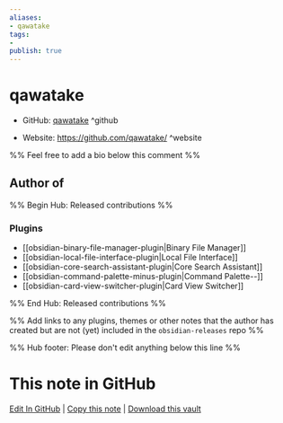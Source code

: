 ```yaml
---
aliases:
- qawatake
tags:
- 
publish: true
---
```


# qawatake

- GitHub: [qawatake](https://github.com/qawatake/) ^github
<!-- - Discord: `@` ^discord-->
- Website: <https://github.com/qawatake/> ^website
<!-- - [[Publish sites|Publish site]]: <https://> ^publish-->

%% Feel free to add a bio below this comment %%


## Author of

%% Begin Hub: Released contributions %%
### Plugins
- [[obsidian-binary-file-manager-plugin|Binary File Manager]]
- [[obsidian-local-file-interface-plugin|Local File Interface]]
- [[obsidian-core-search-assistant-plugin|Core Search Assistant]]
- [[obsidian-command-palette-minus-plugin|Command Palette--]]
- [[obsidian-card-view-switcher-plugin|Card View Switcher]]

%% End Hub: Released contributions %%

%% Add links to any plugins, themes or other notes that the author has created but are not (yet) included in the `obsidian-releases` repo %%

<!--
### Unlisted plugins
-->

<!--
### Others
-->

<!--
## Sponsor this author
-->

<!-- - [[GitHub sponsors]]: [Sponsor @qawatake on GitHub Sponsors](https://github.com/sponsors/qawatake) ^github-sponsor-->
<!-- - [[Buy me a coffee]]: <https://> ^buy-me-a-coffee-->
<!-- - [[PayPal]]: <https://> ^paypal-->
<!-- - [[Patreon]]: <https://> ^patreon-->

<!--
## Follow this author
-->

<!-- - [[YouTube Channels|On YouTube]]: <https://> ^youtube-->
<!-- - Twitter: <https://> ^twitter-->
<!-- - ... -->

%% Hub footer: Please don't edit anything below this line %%

# This note in GitHub

<span class="git-footer">[Edit In GitHub](https://github.dev/obsidian-community/obsidian-hub/blob/main/01%20-%20Community/People/qawatake.md "git-hub-edit-note") | [Copy this note](https://raw.githubusercontent.com/obsidian-community/obsidian-hub/main/01%20-%20Community/People/qawatake.md "git-hub-copy-note") | [Download this vault](https://github.com/obsidian-community/obsidian-hub/archive/refs/heads/main.zip "git-hub-download-vault") </span>
